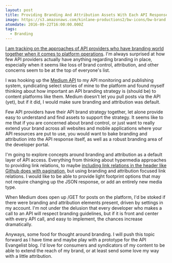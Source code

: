 ```yaml
---
layout: post
title: Providing Branding And Attribution Assets With Each API Response
image: https://s3.amazonaws.com/kinlane-productions2/bw-icons/bw-brand.png
atomdate: 2016-09-22T16:00:00.000Z
tags:
  - Branding
---
```

[I am tracking on the approaches of API providers who have branding world together when it comes to platform operations](http://branding.apievangelist.com/). I'm always surprised at how few API providers actually have anything regarding branding in place, especially when it seems like loss of brand control, attribution, and other concerns seem to be at the top of everyone's list.

I was hooking up the [Medium API](https://github.com/Medium/medium-api-docs) to my API monitoring and publishing system, syndicating select stories of mine to the platform and found myself thinking about how important an API branding strategy is (should be) to content platforms like them. Medium doesn't let you pull posts via the API (yet), but if it did, I would make sure branding and attribution was default.

Few API providers have their API brand strategy together, let alone provide easy to understand and find assets to support the strategy. It seems like to me that if you are concerned about brand control, or just want to really extend your brand across all websites and mobile applications where your API resources are put to use, you would want to bake branding and attribution into the API response itself, as well as a robust branding area of the developer portal.

I'm going to explore concepts around branding and attribution as a default layer of API access. Everything from thinking about hypermedia approaches to providing link relations, to maybe [including link relations in the header like Github does with pagination](http://apievangelist.com/2016/05/02/http-header-awareness-using-the-link-header-for-pagination/), but using branding and attribution focused link relations. I would like to be able to provide light footprint options that may not require changing up the JSON response, or add an entirely new media type.

When Medium does open up /GET for posts on the platform, I'd be stoked if there were branding and attribution elements present, driven by settings in my account. I'm not under the delusion that every developer who makes a call to an API will respect branding guidelines, but if it is front and center with every API call, and easy to implement, the chances increase dramatically.

Anyways, some food for thought around branding. I will push this topic forward as I have time and maybe play with a prototype for the API Evangelist blog. I'd love for consumers and syndicators of my content to be able to extend the reach of my brand, or at least send some love my way with a little attribution.